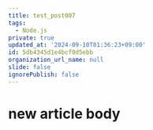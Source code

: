 ```yaml
---
title: test_post007
tags:
  - Node.js
private: true
updated_at: '2024-09-10T01:36:23+09:00'
id: 5db4345d1e4bcf0d5ebb
organization_url_name: null
slide: false
ignorePublish: false
---
```

# new article body
